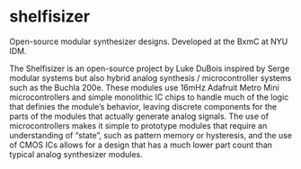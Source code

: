 # shelfisizer
Open-source modular synthesizer designs. Developed at the BxmC at NYU IDM.

The Shelfisizer is an open-source project by Luke DuBois inspired by Serge modular systems but also hybrid analog synthesis / microcontroller systems such as the Buchla 200e. These modules use 16mHz Adafruit Metro Mini microcontrollers and simple monolithic IC chips to handle much of the logic that definies the module’s behavior, leaving discrete components for the parts of the modules that actually generate analog signals. The use of microcontrollers makes it simple to prototype modules that require an understanding of “state”, such as pattern memory or hysteresis, and the use of CMOS ICs allows for a design that has a much lower part count than typical analog synthesizer modules.
